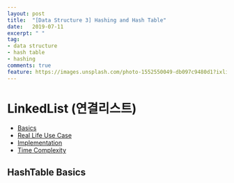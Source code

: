 ```yaml
---
layout: post
title:  "[Data Structure 3] Hashing and Hash Table"
date:   2019-07-11
excerpt: " "
tag:
- data structure
- hash table
- hashing
comments: true
feature: https://images.unsplash.com/photo-1552550049-db097c9480d1?ixlib=rb-1.2.1&ixid=eyJhcHBfaWQiOjEyMDd9&auto=format&fit=crop&w=1234&q=80
---
```


# LinkedList (연결리스트)

+ [Basics](##HashTable-Basics)
+ [Real Life Use Case](##Real-Life-Use-Case)
+ [Implementation](##HashTable-Implementation)
+ [Time Complexity](##Time-Complexity)

## HashTable Basics

